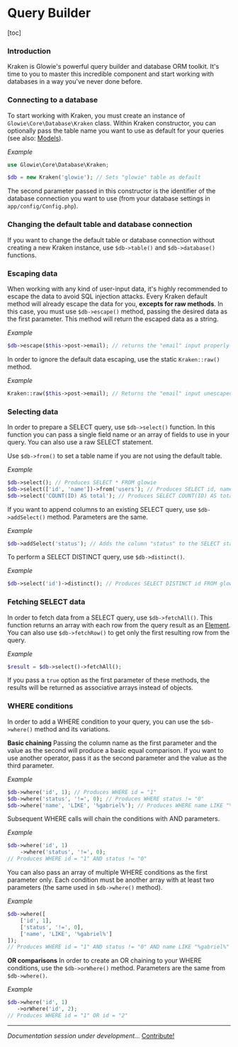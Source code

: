 # Query Builder

[toc]

### Introduction
Kraken is Glowie's powerful query builder and database ORM toolkit. It's time to you to master this incredible component and start working with databases in a way you've never done before.

### Connecting to a database
To start working with Kraken, you must create an instance of `Glowie\Core\Database\Kraken` class. Within Kraken constructor, you can optionally pass the table name you want to use as default for your queries (see also: [Models](docs/%%version%%/forms-and-data/models)).

_Example_
```php
use Glowie\Core\Database\Kraken;

$db = new Kraken('glowie'); // Sets "glowie" table as default
```

The second parameter passed in this constructor is the identifier of the database connection you want to use (from your database settings in `app/config/Config.php`).

### Changing the default table and database connection
If you want to change the default table or database connection without creating a new Kraken instance, use `$db->table()` and `$db->database()` functions.

### Escaping data
When working with any kind of user-input data, it's highly recommended to escape the data to avoid SQL injection attacks. Every Kraken default method will already escape the data for you, **excepts for raw methods**. In this case, you must use `$db->escape()` method, passing the desired data as the first parameter. This method will return the escaped data as a string.

_Example_
```php
$db->escape($this->post->email); // returns the "email" input properly escaped
```

In order to ignore the default data escaping, use the static `Kraken::raw()` method.

_Example_
```php
Kraken::raw($this->post->email); // Returns the "email" input unescaped
```

### Selecting data
In order to prepare a SELECT query, use `$db->select()` function. In this function you can pass a single field name or an array of fields to use in your query. You can also use a raw SELECT statement.

Use `$db->from()` to set a table name if you are not using the default table.

_Example_
```php
$db->select(); // Produces SELECT * FROM glowie
$db->select(['id', 'name'])->from('users'); // Produces SELECT id, name FROM users
$db->select('COUNT(ID) AS total'); // Produces SELECT COUNT(ID) AS total FROM glowie
```

If you want to append columns to an existing SELECT query, use `$db->addSelect()` method. Parameters are the same.

_Example_
```php
$db->addSelect('status'); // Adds the column "status" to the SELECT statement
```

To perform a SELECT DISTINCT query, use `$db->distinct()`.

_Example_
```php
$db->select('id')->distinct(); // Produces SELECT DISTINCT id FROM glowie
```

### Fetching SELECT data
In order to fetch data from a SELECT query, use `$db->fetchAll()`. This function returns an array with each row from the query result as an [Element](docs/%%version%%/forms-and-data/element). You can also use `$db->fetchRow()` to get only the first resulting row from the query.

_Example_
```php
$result = $db->select()->fetchAll();
```

If you pass a `true` option as the first parameter of these methods, the results will be returned as associative arrays instead of objects.

### WHERE conditions
In order to add a WHERE condition to your query, you can use the `$db->where()` method and its variations.

**Basic chaining**
Passing the column name as the first parameter and the value as the second will produce a basic equal comparison. If you want to use another operator, pass it as the second parameter and the value as the third parameter.

_Example_
```php
$db->where('id', 1); // Produces WHERE id = "1"
$db->where('status', '!=', 0); // Produces WHERE status != "0"
$db->where('name', 'LIKE', '%gabriel%'); // Produces WHERE name LIKE "%gabriel%"
```

Subsequent WHERE calls will chain the conditions with AND parameters.

_Example_
```php
$db->where('id', 1)
    ->where('status', '!=', 0);
// Produces WHERE id = "1" AND status != "0"
```

You can also pass an array of multiple WHERE conditions as the first parameter only. Each condition must be another array with at least two parameters (the same used in `$db->where()` method).

_Example_
```php
$db->where([
    ['id', 1],
    ['status', '!=', 0],
    ['name', 'LIKE', '%gabriel%']
]);
// Produces WHERE id = "1" AND status != "0" AND name LIKE "%gabriel%"
```

**OR comparisons**
In order to create an OR chaining to your WHERE conditions, use the `$db->orWhere()` method. Parameters are the same from `$db->where()`.

_Example_
```php
$db->where('id', 1)
   ->orWhere('id', 2);
// Produces WHERE id = "1" OR id = "2"
```

-----
_Documentation session under development..._ [Contribute!](https://github.com/glowieframework/glowie-website/tree/main/documentation)